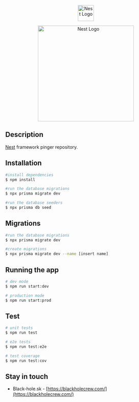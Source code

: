 <p align="center">
  <a href="http://nestjs.com/" target="blank"><img src="https://nestjs.com/img/logo-small.svg" width="50" alt="Nest Logo" /></a>
</p>
<p align="center">
  <a href="https://blackholecrew.com/" target="blank"><img src="https://blackholecrew.com/img/blackholecrew_logo.svg" width="300" alt="Nest Logo" /></a>
</p>

## Description

[Nest](https://github.com/nestjs/nest) framework pinger repository.

## Installation

```bash
#install dependencies
$ npm install

#run the database migrations
$ npx prisma migrate dev

#run the database seeders
$ npx prisma db seed
```

## Migrations

```bash
#run the database migrations
$ npx prisma migrate dev

#create migrations
$ npx prisma migrate dev --name [insert name]
```

## Running the app

```bash
# dev mode
$ npm run start:dev

# production mode
$ npm run start:prod
```

## Test

```bash
# unit tests
$ npm run test

# e2e tests
$ npm run test:e2e

# test coverage
$ npm run test:cov
```

## Stay in touch

- Black-hole.sk - [https://blackholecrew.com/](https://blackholecrew.com/)
